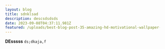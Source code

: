 ```yaml
---
layout: blog
title: sdnklsad
description: descsdsdsds
date: 2023-09-08T04:37:11.981Z
featured: /uploads/best-blog-post-35-amazing-hd-motivational-wallpaper-for-your-desktop-check-more-at-https___dougleschan_com_uncategorized_35-amazing-hd-motivational-wallpaper-for-your-desktop-2_.jpg
---
```

**D﻿Esssss**  `ds;dkaja,f`